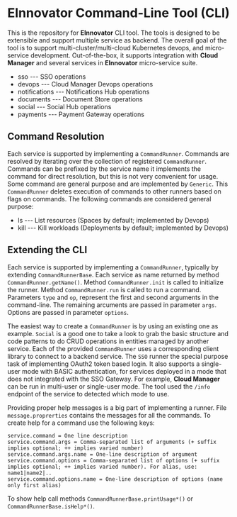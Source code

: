 # EInnovator Command-Line Tool (CLI)

This is the repository for **EInnovator** CLI tool. The tools is designed to be extensible and support multiple service as backend.
The overall goal of the tool is to support multi-cluster/multi-cloud Kubernetes devops, and micro-service development. 
Out-of-the-box, it supports integration with **Cloud Manager** and several services in **EInnovator** micro-service suite.

- sso  ---          SSO operations
- devops ---    Cloud Manager Devops operations
- notifications --- Notifications Hub operations
- documents  ---   Document Store operations
- social     ---   Social Hub operations
- payments   ---    Payment Gateway operations

## Command Resolution

Each service is supported by implementing a `CommandRunner`. Commands are resolved by iterating over the collection of registered `CommandRunner`.
Commands can be prefixed by the service name it implements the command for direct resolution, but this is not very convenient for usage.
Some command are general purpose and are implemented by `Generic`. This `CommandRunner` deletes execution of commands to other runners
based on flags on commands. The following commands are considered general purpose:

-  ls   --- List resources (Spaces by default; implemented by Devops)
-  kill   --- Kill workloads (Deployments by default; implemented by Devops)


## Extending the CLI

Each service is supported by implementing a `CommandRunner`, typically by extending `CommandRunnerBase`.
Each service as name returned by method `CommandRunner.getName()`.
Method `CommandRunner.init` is called to initialize the runner.
Method `CommandRunner.run` is called to run a command.
Parameters `type` and `op`, represent the first and second arguments in the command-line. The remaining arcuments are passed in parameter `args`.
Options are passed in parameter `options`. 

The easiest way to create a `CommandRunner` is by using an existing one as example.
`Social` is a good one to take a look to grab the basic structure and code patterns to do CRUD operations in entities managed by another service.
Each of the provided `CommandRunner` uses a corresponding client library to connect to a backend service.
The `SSO` runner the special purpose task of implementing OAuth2 token based login. 
It also supports a single-user mode with BASIC authentication, for services deployed in a mode that does not integrated with the SSO Gateway.
For example, **Cloud Manager** can be run in multi-user or single-user mode. The tool used the `/info` endpoint of the service to detected which mode to use.

Providing proper help messages is a big part of implementing a runner. File `message.proprerties`  contains the messages for all the commands.
To create help for a command use the following keys:

```
service.command = One line description
service.command.args = Comma-separated list of arguments (+ suffix implies optional; ++ implies varied number)
service.command.args.name = One-line description of argument
service.command.options = Comma-separated list of options (+ suffix implies optional; ++ implies varied number). For alias, use: name1|name2|..
service.command.options.name = One-line description of options (name only first alias)
```

To show help call methods  `CommandRunnerBase.printUsage*()` or `CommandRunnerBase.isHelp*()`.

